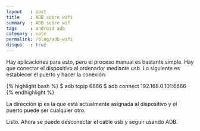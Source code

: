 ```yaml
---
layout   : post
title    : ADB sobre wifi
summary  : ADB sobre wif
tags     : android adb
category : note
permalink: /blog/adb-wifi
disqus   : true
---
```


Hay aplicaciones para esto, pero el proceso manual es
bastante simple.
Hay que conectar el dispositivo al ordenador mediante usb.
Lo siguiente es establecer el puerto y hacer la conexión:

{% highlight bash %}
$ adb tcpip 6666
$ adb connect 192.168.0.101:6666
{% endhighlight %}

La dirección ip es la que está actualmente asignada al
dispositivo y el puerto puede ser cualquier otro.

Listo. Ahora se puede desconectar el cable usb y seguir
usando ADB.